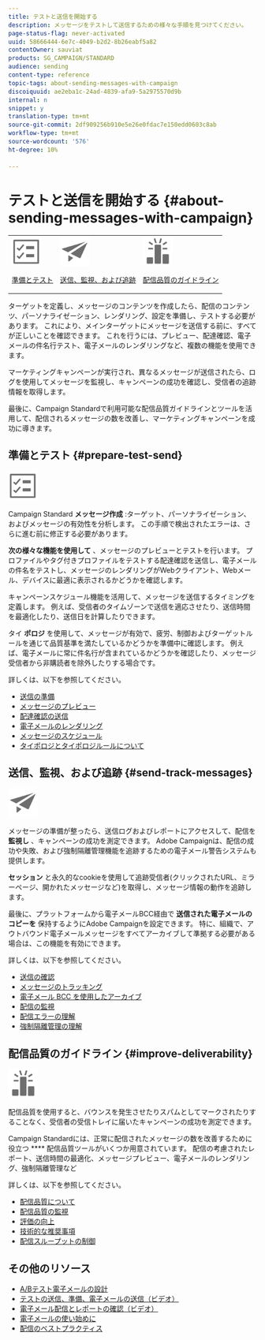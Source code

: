 ```yaml
---
title: テストと送信を開始する
description: メッセージをテストして送信するための様々な手順を見つけてください。
page-status-flag: never-activated
uuid: 58666444-6e7c-4049-b2d2-8b26eabf5a82
contentOwner: sauviat
products: SG_CAMPAIGN/STANDARD
audience: sending
content-type: reference
topic-tags: about-sending-messages-with-campaign
discoiquuid: ae2eba1c-24ad-4839-afa9-5a2975570d9b
internal: n
snippet: y
translation-type: tm+mt
source-git-commit: 2df909256b910e5e26e0fdac7e150edd0603c8ab
workflow-type: tm+mt
source-wordcount: '576'
ht-degree: 10%

---
```



# テストと送信を開始する {#about-sending-messages-with-campaign}

<table>
<tr>
<td><img src="assets/do-not-localize/icon_prepare.svg" width="60px"><p><a href="#prepare-test-send">準備とテスト</a></p></td>
<td><img src="assets/do-not-localize/icon_send.svg" width="60px"><p><a href="#send-track-messages">送信、監視、および追跡</a></p></td>
<td><img src="assets/do-not-localize/icon_deliverability.svg" width="60px"><p><a href="#improve-deliverability">配信品質のガイドライン</a></p></td></tr>
</table>

ターゲットを定義し、メッセージのコンテンツを作成したら、配信のコンテンツ、パーソナライゼーション、レンダリング、設定を準備し、テストする必要があります。 これにより、メインターゲットにメッセージを送信する前に、すべてが正しいことを確認できます。 これを行うには、プレビュー、配達確認、電子メールの件名行テスト、電子メールのレンダリングなど、複数の機能を使用できます。

マーケティングキャンペーンが実行され、異なるメッセージが送信されたら、ログを使用してメッセージを監視し、キャンペーンの成功を確認し、受信者の追跡情報を取得します。

最後に、Campaign Standardで利用可能な配信品質ガイドラインとツールを活用して、配信されるメッセージの数を改善し、マーケティングキャンペーンを成功に導きます。

## 準備とテスト {#prepare-test-send}

<img src="assets/do-not-localize/icon_prepare.svg" width="60px">

Campaign Standard **メッセージ作成** :ターゲット、パーソナライゼーション、およびメッセージの有効性を分析します。 この手順で検出されたエラーは、さらに進む前に修正する必要があります。

**次の様々な機能を使用して** 、メッセージのプレビューとテストを行います。 プロファイルやタグ付きプロファイルをテストする配達確認を送信し、電子メールの件名をテストし、メッセージのレンダリングがWebクライアント、Webメール、デバイスに最適に表示されるかどうかを確認します。

キャンペーンスケジュール機能を活用して、メッセージを送信するタイミングを定義します。 例えば、受信者のタイムゾーンで送信を適応させたり、送信時間を最適化したり、送信日を計算したりできます。

タイ **ポロジ** を使用して、メッセージが有効で、疲労、制御およびターゲットルールを通じて品質基準を満たしているかどうかを準備中に確認します。 例えば、電子メールに常に件名行が含まれているかどうかを確認したり、メッセージ受信者から非購読者を除外したりする場合です。

詳しくは、以下を参照してください。

* [送信の準備](../../sending/using/preparing-the-send.md)
* [メッセージのプレビュー](../../sending/using/previewing-messages.md)
* [配達確認の送信](../../sending/using/sending-proofs.md)
* [電子メールのレンダリング](../../sending/using/email-rendering.md)
* [メッセージのスケジュール](../../sending/using/about-scheduling-messages.md)
* [タイポロジとタイポロジルールについて](../../sending/using/about-typology-rules.md)

## 送信、監視、および追跡 {#send-track-messages}

<img src="assets/do-not-localize/icon_send.svg"  width="60px">

メッセージの準備が整ったら、送信ログおよびレポートにアクセスして、配信を **監視し** 、キャンペーンの成功を測定できます。 Adobe Campaignは、配信の成功や失敗、および強制隔離管理機能を追跡するための電子メール警告システムも提供します。

**セッション** と永久的なcookieを使用して追跡受信者(クリックされたURL、ミラーページ、開かれたメッセージなど)を取得し、メッセージ情報の動作を追跡します。

最後に、プラットフォームから電子メールBCC経由で **送信された電子メールのコピーを** 保持するようにAdobe Campaignを設定できます。 特に、組織で、アウトバウンド電子メールメッセージをすべてアーカイブして準拠する必要がある場合は、この機能を有効にできます。

詳しくは、以下を参照してください。

* [送信の確認](../../sending/using/confirming-the-send.md)
* [メッセージのトラッキング](../../sending/using/tracking-messages.md)
* [電子メール BCC を使用したアーカイブ](../../sending/using/archiving.md)
* [配信の監視](../../sending/using/monitoring-a-delivery.md)
* [配信エラーの理解](../../sending/using/understanding-delivery-failures.md)
* [強制隔離管理の理解](../../sending/using/understanding-quarantine-management.md)

## 配信品質のガイドライン {#improve-deliverability}

<img src="assets/do-not-localize/icon_deliverability.svg"  width="60px">

配信品質を使用すると、バウンスを発生させたりスパムとしてマークされたりすることなく、受信者の受信トレイに届いたキャンペーンの成功を測定できます。

Campaign Standardには、正常に配信されたメッセージの数を改善するために役立つ **** 配信品質ツールがいくつか用意されています。 配信の考慮されたレポート、送信時間の最適化、メッセージプレビュー、電子メールのレンダリング、強制隔離管理など

詳しくは、以下を参照してください。

* [配信品質について](../../sending/using/about-deliverability.md)
* [配信品質の監視](../../sending/using/monitor-deliverability.md)
* [評価の向上](../../sending/using/improving-reputation.md)
* [技術的な推奨事項](../../sending/using/technical-recommendations.md)
* [配信スループットの制御](../../reporting/using/delivery-throughput.md)

## その他のリソース

* [A/Bテスト電子メールの設計](../../channels/using/designing-an-a-b-test-email.md)
* [テストの送信、準備、電子メールの送信（ビデオ）](https://docs.adobe.com/content/help/en/campaign-standard-learn/tutorials/communication-channels/email/sending-test-preparing-sending-email.html)
* [電子メール配信とレポートの確認（ビデオ）](https://docs.adobe.com/content/help/en/campaign-standard-learn/tutorials/communication-channels/email/reviewing-personalized-email-delivery-and-reports.html)
* [電子メールの使い始めに](https://helpx.adobe.com/campaign/kb/acs-get-started-with-emails.html)
* [配信のベストプラクティス](https://helpx.adobe.com/jp/campaign/kb/delivery-best-practices.html)